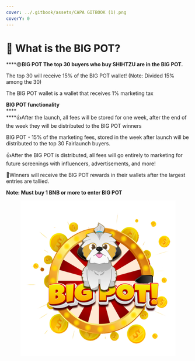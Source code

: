 ```yaml
---
cover: ../.gitbook/assets/CAPA GITBOOK (1).png
coverY: 0
---
```


# 🐶 What is the BIG POT?

****:smile:**BIG POT The top 30 buyers who buy SHIHTZU are in the BIG POT.**

The top 30 will receive 15% of the BIG POT wallet! (Note: Divided 15% among the 30)

The BIG POT wallet is a wallet that receives 1% marketing tax

**BIG POT functionality**\
****\
****:thumbsup:After the launch, all fees will be stored for one week, after the end of the week they will be distributed to the BIG POT winners

BIG POT - 15% of the marketing fees, stored in the week after launch will be distributed to the top 30 Fairlaunch buyers.

:thumbsup:After the BIG POT is distributed, all fees will go entirely to marketing for future screenings with influencers, advertisements, and more!

:tada:Winners will receive the BIG POT rewards in their wallets after the largest entries are tallied.

**Note: Must buy 1 BNB or more to enter BIG POT**

<figure><img src="../.gitbook/assets/shitzu big pot¹.png" alt=""><figcaption></figcaption></figure>
